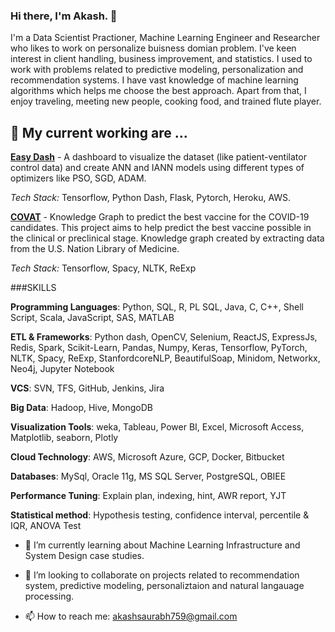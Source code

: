 ### Hi there, I'm Akash. 👋

I'm a Data Scientist Practioner, Machine Learning Engineer and Researcher who likes to work on personalize buisness domian problem. I've keen interest in client handling, business improvement, and statistics. I used to work with problems related to predictive modeling, personalization and recommendation systems. I have vast knowledge of machine learning algorithms which helps me choose the best approach. Apart from that, I enjoy traveling, meeting new people, cooking food, and trained flute player. 

## 🔭 My current working are ...

[**Easy Dash**](https://easydashnew.herokuapp.com/) - A dashboard to visualize the dataset (like patient-ventilator control data) and create ANN and IANN models using different types of optimizers like PSO, SGD, ADAM.


_Tech Stack:_ Tensorflow, Python Dash, Flask, Pytorch, Heroku, AWS. 

[**COVAT**]() - Knowledge Graph to predict the best vaccine for the COVID-19 candidates. This project aims to help predict the best vaccine possible in the clinical or preclinical stage. Knowledge graph created by extracting data from the U.S. Nation Library of Medicine. 

_Tech Stack:_ Tensorflow, Spacy, NLTK, ReExp

###SKILLS 

**Programming Languages**: Python, SQL, R, PL SQL, Java, C, C++, Shell Script, Scala, JavaScript, SAS, MATLAB

**ETL & Frameworks**: Python dash, OpenCV, Selenium, ReactJS, ExpressJs, Redis, Spark, Scikit-Learn, Pandas, Numpy, Keras, Tensorflow, PyTorch, NLTK, Spacy, ReExp, StanfordcoreNLP,  BeautifulSoap, Minidom, Networkx, Neo4j, Jupyter Notebook

**VCS**: SVN, TFS, GitHub, Jenkins, Jira

**Big Data**: Hadoop, Hive, MongoDB

**Visualization Tools**: weka, Tableau, Power BI, Excel, Microsoft Access, Matplotlib, seaborn, Plotly

**Cloud Technology**: AWS, Microsoft Azure, GCP, Docker, Bitbucket

**Databases**: MySql, Oracle 11g, MS SQL Server, PostgreSQL, OBIEE

**Performance Tuning**: Explain plan, indexing, hint, AWR report, YJT

**Statistical method**: Hypothesis testing, confidence interval, percentile & IQR, ANOVA Test



- 🌱 I’m currently learning about Machine Learning Infrastructure and System Design case studies.

- 👯 I’m looking to collaborate on projects related to recommendation system, predictive modeling, personaliztaion and natural langauage processing. 

- 📫 How to reach me: akashsaurabh759@gmail.com

<!--
**ascoolakash/ascoolakash** is a ✨ _special_ ✨ repository because its `README.md` (this file) appears on your GitHub profile.

Here are some ideas to get you started:

- 🔭 I’m currently working on ...
- 🌱 I’m currently learning ...
- 👯 I’m looking to collaborate on ...
- 🤔 I’m looking for help with ...
- 💬 Ask me about ...
- 📫 How to reach me: ...
- 😄 Pronouns: ...
- ⚡ Fun fact: ...
-->
